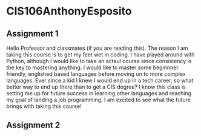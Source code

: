 # CIS106AnthonyEsposito

## Assignment 1

Hello Professor and classmates (if you are reading this). The reason I am taking this course is to get my feet wet in coding. I have played around with Python, although I would like to take an actaul course since consistency is the key to mastering anything. I would like to master some beginnner friendly, englished based languages before moving on to more complex languages. Ever since a kid I knew I would end up in a tech career, so what better way to end up there than to get a CIS degree? I know this class is setting me up for future success in learning other languages and reaching my goal of landing a job programming. I am excited to see what the future brings with taking this course!

## Assignment 2

